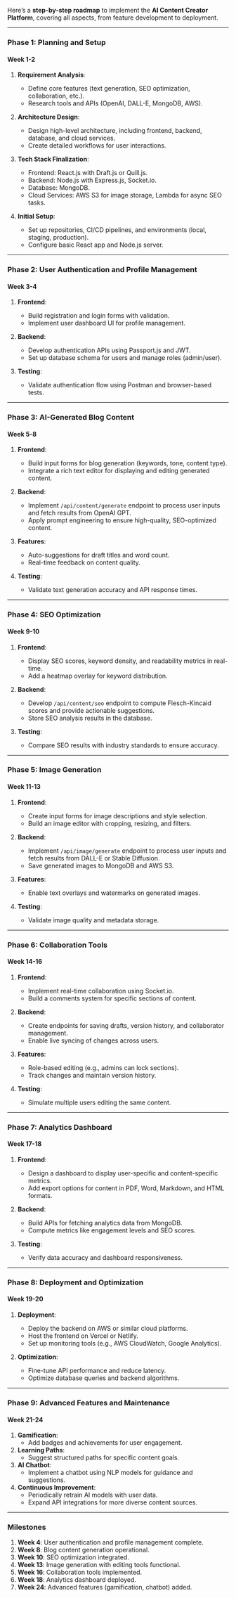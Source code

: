 Here’s a **step-by-step roadmap** to implement the **AI Content Creator Platform**, covering all aspects, from feature development to deployment.

---

### **Phase 1: Planning and Setup**
#### **Week 1-2**
1. **Requirement Analysis**:
   - Define core features (text generation, SEO optimization, collaboration, etc.).
   - Research tools and APIs (OpenAI, DALL-E, MongoDB, AWS).

2. **Architecture Design**:
   - Design high-level architecture, including frontend, backend, database, and cloud services.
   - Create detailed workflows for user interactions.

3. **Tech Stack Finalization**:
   - Frontend: React.js with Draft.js or Quill.js.
   - Backend: Node.js with Express.js, Socket.io.
   - Database: MongoDB.
   - Cloud Services: AWS S3 for image storage, Lambda for async SEO tasks.

4. **Initial Setup**:
   - Set up repositories, CI/CD pipelines, and environments (local, staging, production).
   - Configure basic React app and Node.js server.

---

### **Phase 2: User Authentication and Profile Management**
#### **Week 3-4**
1. **Frontend**:
   - Build registration and login forms with validation.
   - Implement user dashboard UI for profile management.

2. **Backend**:
   - Develop authentication APIs using Passport.js and JWT.
   - Set up database schema for users and manage roles (admin/user).

3. **Testing**:
   - Validate authentication flow using Postman and browser-based tests.

---

### **Phase 3: AI-Generated Blog Content**
#### **Week 5-8**
1. **Frontend**:
   - Build input forms for blog generation (keywords, tone, content type).
   - Integrate a rich text editor for displaying and editing generated content.

2. **Backend**:
   - Implement `/api/content/generate` endpoint to process user inputs and fetch results from OpenAI GPT.
   - Apply prompt engineering to ensure high-quality, SEO-optimized content.

3. **Features**:
   - Auto-suggestions for draft titles and word count.
   - Real-time feedback on content quality.

4. **Testing**:
   - Validate text generation accuracy and API response times.

---

### **Phase 4: SEO Optimization**
#### **Week 9-10**
1. **Frontend**:
   - Display SEO scores, keyword density, and readability metrics in real-time.
   - Add a heatmap overlay for keyword distribution.

2. **Backend**:
   - Develop `/api/content/seo` endpoint to compute Flesch-Kincaid scores and provide actionable suggestions.
   - Store SEO analysis results in the database.

3. **Testing**:
   - Compare SEO results with industry standards to ensure accuracy.

---

### **Phase 5: Image Generation**
#### **Week 11-13**
1. **Frontend**:
   - Create input forms for image descriptions and style selection.
   - Build an image editor with cropping, resizing, and filters.

2. **Backend**:
   - Implement `/api/image/generate` endpoint to process user inputs and fetch results from DALL-E or Stable Diffusion.
   - Save generated images to MongoDB and AWS S3.

3. **Features**:
   - Enable text overlays and watermarks on generated images.

4. **Testing**:
   - Validate image quality and metadata storage.

---

### **Phase 6: Collaboration Tools**
#### **Week 14-16**
1. **Frontend**:
   - Implement real-time collaboration using Socket.io.
   - Build a comments system for specific sections of content.

2. **Backend**:
   - Create endpoints for saving drafts, version history, and collaborator management.
   - Enable live syncing of changes across users.

3. **Features**:
   - Role-based editing (e.g., admins can lock sections).
   - Track changes and maintain version history.

4. **Testing**:
   - Simulate multiple users editing the same content.

---

### **Phase 7: Analytics Dashboard**
#### **Week 17-18**
1. **Frontend**:
   - Design a dashboard to display user-specific and content-specific metrics.
   - Add export options for content in PDF, Word, Markdown, and HTML formats.

2. **Backend**:
   - Build APIs for fetching analytics data from MongoDB.
   - Compute metrics like engagement levels and SEO scores.

3. **Testing**:
   - Verify data accuracy and dashboard responsiveness.

---

### **Phase 8: Deployment and Optimization**
#### **Week 19-20**
1. **Deployment**:
   - Deploy the backend on AWS or similar cloud platforms.
   - Host the frontend on Vercel or Netlify.
   - Set up monitoring tools (e.g., AWS CloudWatch, Google Analytics).

2. **Optimization**:
   - Fine-tune API performance and reduce latency.
   - Optimize database queries and backend algorithms.

---

### **Phase 9: Advanced Features and Maintenance**
#### **Week 21-24**
1. **Gamification**:
   - Add badges and achievements for user engagement.
2. **Learning Paths**:
   - Suggest structured paths for specific content goals.
3. **AI Chatbot**:
   - Implement a chatbot using NLP models for guidance and suggestions.
4. **Continuous Improvement**:
   - Periodically retrain AI models with user data.
   - Expand API integrations for more diverse content sources.

---

### **Milestones**
1. **Week 4**: User authentication and profile management complete.
2. **Week 8**: Blog content generation operational.
3. **Week 10**: SEO optimization integrated.
4. **Week 13**: Image generation with editing tools functional.
5. **Week 16**: Collaboration tools implemented.
6. **Week 18**: Analytics dashboard deployed.
7. **Week 24**: Advanced features (gamification, chatbot) added.
